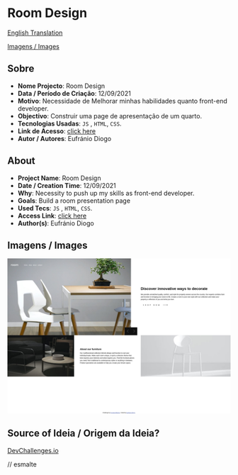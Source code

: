 # Room Design


[English Translation](#english)

[Imagens / Images](#images)

## Sobre

- **Nome Projecto**: Room Design
- **Data / Período de Criação**: 12/09/2021
- **Motivo**: Necessidade de Melhorar minhas habilidades quanto front-end developer.
- **Objectivo**: Construir uma page de apresentação de um quarto.
- **Tecnologias Usadas**: `JS` , `HTML`, `CSS`.
- **Link de Acesso**: [click here]()
- **Autor / Autores**: Eufránio Diogo



<h2 id="english">About</h2>

- **Project Name**: Room Design
- **Date / Creation Time**: 12/09/2021
- **Why**: Necessity to push up my skills as front-end developer.
- **Goals**: Build a room presentation page
- **Used Tecs**: `JS` , `HTML`, `CSS`.
- **Access Link**: [click here]()
- **Author(s)**: Eufránio Diogo

<h2 id="images">Imagens / Images</h2>

![cheease cake result page image](IMAGES/Frontend%20Mentor%20Room.png)

## Source of Ideia / Origem da Ideia?
[DevChallenges.io](https://devchallenges.io)

// esmalte
